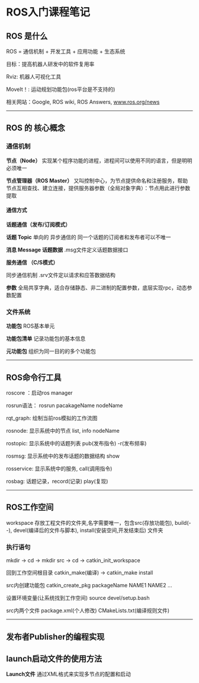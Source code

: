 # ROS入门课程笔记
## ROS 是什么

ROS = 通信机制 + 开发工具 + 应用功能 + 生态系统

目标：提高机器人研发中的软件复用率

Rviz: 机器人可视化工具

MoveIt！: 运动规划功能包(ros平台是不支持的)

相关网站：Google, ROS wiki, ROS Answers, www.ros.org/news

*******************************
## ROS 的 核心概念

### 通信机制

**节点（Node）** 实现某个程序功能的进程，进程间可以使用不同的语言，但是明明必须唯一

**节点管理器（ROS Master）** 又叫控制中心，为节点提供命名和注册服务，帮助节点互相查找、建立连接，提供服务器参数（全局对象字典）：节点用此进行参数提取

#### 通信方式
**话题通信（发布/订阅模式）**

**话题 Topic** 
单向的 异步通信的 同一个话题的订阅者和发布者可以不唯一

**消息 Message 话题数据**
.msg文件定义话题数据接口

**服务通信 （C/S模式）**

同步通信机制 .srv文件定以请求和应答数据结构

**参数** 全局共享字典，适合存储静态、非二进制的配置参数，底层实现rpc，动态参数配置

### 文件系统

**功能包** ROS基本单元

**功能包清单** 记录功能包的基本信息

**元功能包** 组织为同一目的的多个功能包

***************************
## ROS命令行工具
roscore ：启动ros manager

rosrun语法： rosrun pacakageName nodeName

rqt_graph: 绘制当前ros模拟的工作流图

rosnode: 显示系统中的节点 list, info nodeName

rostopic: 显示系统中的话题列表 pub(发布指令) -r(发布频率)

rosmsg: 显示系统中的发布话题的数据结构 show

rosservice: 显示系统中的服务, call(调用指令)

rosbag: 话题记录，record(记录) play(复现)
**********************
## ROS工作空间

workspace 存放工程文件的文件夹,名字需要唯一，包含src(存放功能包), build(--), devel(编译后的文件与脚本), install(安装空间,开发结束后) 文件夹

### 执行语句
mkdir -> cd -> mkdir src -> cd -> catkin_init_workspace

回到工作空间根目录 catkin_make(编译) -> catkin_make install

src内创建功能包 catkin_create_pkg packageName NAME1 NAME2 ...

设置环境变量(让系统找到工作空间) source devel/setup.bash

src内两个文件 package.xml(个人修改)  CMakeLists.txt(编译规则文件)

***************************
## 发布者Publisher的编程实现

## launch启动文件的使用方法

**Launch文件** 通过XML格式来实现多节点的配置和启动

